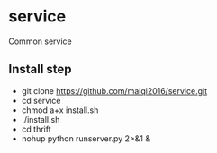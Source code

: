 # service
Common service

## Install step
* git clone https://github.com/maiqi2016/service.git
* cd service
* chmod a+x install.sh
* ./install.sh
* cd thrift
* nohup python runserver.py 2>&1 &